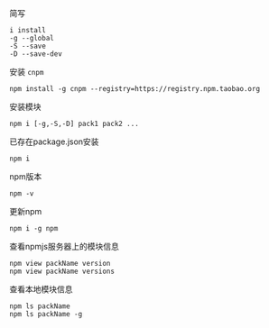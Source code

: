 简写
```
i install
-g --global
-S --save
-D --save-dev
```

安装 `cnpm`
```
npm install -g cnpm --registry=https://registry.npm.taobao.org
```

安装模块
```
npm i [-g,-S,-D] pack1 pack2 ...
```

已存在package.json安装
```
npm i
```

npm版本
```
npm -v
```

更新npm
```
npm i -g npm
```

查看npmjs服务器上的模块信息
```
npm view packName version
npm view packName versions
```

查看本地模块信息
```
npm ls packName
npm ls packName -g
```
